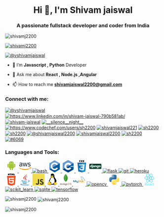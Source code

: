 <h1 align="center">Hi 👋, I'm Shivam jaiswal</h1>
<h3 align="center">A passionate fullstack developer and coder from India</h3>

<p align="left"> <img src="https://komarev.com/ghpvc/?username=shivamj2200&label=Profile%20views&color=0e75b6&style=flat" alt="shivamj2200" /> </p>

<p align="left"> <a href="https://github.com/ryo-ma/github-profile-trophy"><img src="https://github-profile-trophy.vercel.app/?username=shivamj2200" alt="shivamj2200" /></a> </p>

<p align="left"> <a href="https://twitter.com/@vshivamjaiswal" target="blank"><img src="https://img.shields.io/twitter/follow/@vshivamjaiswal?logo=twitter&style=for-the-badge" alt="@vshivamjaiswal" /></a> </p>

- 🌱 I’m  **Javascript , Python** Developer

- 💬 Ask me about **React , Node.js ,Angular**

- 📫 How to reach me **shivamjaiswal2200@gmail.com**

<h3 align="left">Connect with me:</h3>
<p align="left">
<a href="https://twitter.com/@vshivamjaiswal" target="blank"><img align="center" src="https://raw.githubusercontent.com/rahuldkjain/github-profile-readme-generator/master/src/images/icons/Social/twitter.svg" alt="@vshivamjaiswal" height="30" width="40" /></a>
<a href="https://linkedin.com/in/https://www.linkedin.com/in/shivam-jaiswal-790b581ab/" target="blank"><img align="center" src="https://raw.githubusercontent.com/rahuldkjain/github-profile-readme-generator/master/src/images/icons/Social/linked-in-alt.svg" alt="https://www.linkedin.com/in/shivam-jaiswal-790b581ab/" height="30" width="40" /></a>
<a href="https://stackoverflow.com/users/shivam-jaiswal" target="blank"><img align="center" src="https://raw.githubusercontent.com/rahuldkjain/github-profile-readme-generator/master/src/images/icons/Social/stack-overflow.svg" alt="shivam-jaiswal" height="30" width="40" /></a>
<a href="https://instagram.com/__silence__night__" target="blank"><img align="center" src="https://raw.githubusercontent.com/rahuldkjain/github-profile-readme-generator/master/src/images/icons/Social/instagram.svg" alt="__silence__night__" height="30" width="40" /></a>
<a href="https://www.codechef.com/users/https://www.codechef.com/users/sh2200" target="blank"><img align="center" src="https://cdn.jsdelivr.net/npm/simple-icons@3.1.0/icons/codechef.svg" alt="https://www.codechef.com/users/sh2200" height="30" width="40" /></a>
<a href="https://www.hackerrank.com/shivamjaiswal221" target="blank"><img align="center" src="https://raw.githubusercontent.com/rahuldkjain/github-profile-readme-generator/master/src/images/icons/Social/hackerrank.svg" alt="shivamjaiswal221" height="30" width="40" /></a>
<a href="https://codeforces.com/profile/sh2200" target="blank"><img align="center" src="https://cdn.jsdelivr.net/npm/simple-icons@3.0.1/icons/codeforces.svg" alt="sh2200" height="30" width="40" /></a>
<a href="https://www.leetcode.com/sh2200" target="blank"><img align="center" src="https://raw.githubusercontent.com/rahuldkjain/github-profile-readme-generator/master/src/images/icons/Social/leet-code.svg" alt="sh2200" height="30" width="40" /></a>
<a href="https://www.hackerearth.com/@shivamjaiswal2200" target="blank"><img align="center" src="https://raw.githubusercontent.com/rahuldkjain/github-profile-readme-generator/master/src/images/icons/Social/hackerearth.svg" alt="@shivamjaiswal2200" height="30" width="40" /></a>
<a href="https://auth.geeksforgeeks.org/user/shivamjaiswal2200" target="blank"><img align="center" src="https://raw.githubusercontent.com/rahuldkjain/github-profile-readme-generator/master/src/images/icons/Social/geeks-for-geeks.svg" alt="shivamjaiswal2200" height="30" width="40" /></a>
<a href="https://www.topcoder.com/members/sh2200" target="blank"><img align="center" src="https://cdn.jsdelivr.net/npm/simple-icons@3.0.1/icons/topcoder.svg" alt="sh2200" height="30" width="40" /></a>
<a href="https://discord.gg/#6069" target="blank"><img align="center" src="https://raw.githubusercontent.com/rahuldkjain/github-profile-readme-generator/master/src/images/icons/Social/discord.svg" alt="#6069" height="30" width="40" /></a>
</p>

<h3 align="left">Languages and Tools:</h3>
<p align="left"> <a href="https://developer.android.com" target="_blank"> <img src="https://raw.githubusercontent.com/devicons/devicon/master/icons/android/android-original-wordmark.svg" alt="android" width="40" height="40"/> </a> <a href="https://aws.amazon.com" target="_blank"> <img src="https://raw.githubusercontent.com/devicons/devicon/master/icons/amazonwebservices/amazonwebservices-original-wordmark.svg" alt="aws" width="40" height="40"/> </a> <a href="https://www.gnu.org/software/bash/" target="_blank"> <img src="https://www.vectorlogo.zone/logos/gnu_bash/gnu_bash-icon.svg" alt="bash" width="40" height="40"/> </a> <a href="https://www.cprogramming.com/" target="_blank"> <img src="https://raw.githubusercontent.com/devicons/devicon/master/icons/c/c-original.svg" alt="c" width="40" height="40"/> </a> <a href="https://www.w3schools.com/cpp/" target="_blank"> <img src="https://raw.githubusercontent.com/devicons/devicon/master/icons/cplusplus/cplusplus-original.svg" alt="cplusplus" width="40" height="40"/> </a> <a href="https://www.w3schools.com/css/" target="_blank"> <img src="https://raw.githubusercontent.com/devicons/devicon/master/icons/css3/css3-original-wordmark.svg" alt="css3" width="40" height="40"/> </a> <a href="https://www.djangoproject.com/" target="_blank"> <img src="https://raw.githubusercontent.com/devicons/devicon/master/icons/django/django-original.svg" alt="django" width="40" height="40"/> </a> <a href="https://flask.palletsprojects.com/" target="_blank"> <img src="https://www.vectorlogo.zone/logos/pocoo_flask/pocoo_flask-icon.svg" alt="flask" width="40" height="40"/> </a> <a href="https://git-scm.com/" target="_blank"> <img src="https://www.vectorlogo.zone/logos/git-scm/git-scm-icon.svg" alt="git" width="40" height="40"/> </a> <a href="https://heroku.com" target="_blank"> <img src="https://www.vectorlogo.zone/logos/heroku/heroku-icon.svg" alt="heroku" width="40" height="40"/> </a> <a href="https://www.w3.org/html/" target="_blank"> <img src="https://raw.githubusercontent.com/devicons/devicon/master/icons/html5/html5-original-wordmark.svg" alt="html5" width="40" height="40"/> </a> <a href="https://www.java.com" target="_blank"> <img src="https://raw.githubusercontent.com/devicons/devicon/master/icons/java/java-original.svg" alt="java" width="40" height="40"/> </a> <a href="https://developer.mozilla.org/en-US/docs/Web/JavaScript" target="_blank"> <img src="https://raw.githubusercontent.com/devicons/devicon/master/icons/javascript/javascript-original.svg" alt="javascript" width="40" height="40"/> </a> <a href="https://www.linux.org/" target="_blank"> <img src="https://raw.githubusercontent.com/devicons/devicon/master/icons/linux/linux-original.svg" alt="linux" width="40" height="40"/> </a> <a href="https://www.mongodb.com/" target="_blank"> <img src="https://raw.githubusercontent.com/devicons/devicon/master/icons/mongodb/mongodb-original-wordmark.svg" alt="mongodb" width="40" height="40"/> </a> <a href="https://www.mysql.com/" target="_blank"> <img src="https://raw.githubusercontent.com/devicons/devicon/master/icons/mysql/mysql-original-wordmark.svg" alt="mysql" width="40" height="40"/> </a> <a href="https://opencv.org/" target="_blank"> <img src="https://www.vectorlogo.zone/logos/opencv/opencv-icon.svg" alt="opencv" width="40" height="40"/> </a> <a href="https://www.python.org" target="_blank"> <img src="https://raw.githubusercontent.com/devicons/devicon/master/icons/python/python-original.svg" alt="python" width="40" height="40"/> </a> <a href="https://pytorch.org/" target="_blank"> <img src="https://www.vectorlogo.zone/logos/pytorch/pytorch-icon.svg" alt="pytorch" width="40" height="40"/> </a> <a href="https://reactjs.org/" target="_blank"> <img src="https://raw.githubusercontent.com/devicons/devicon/master/icons/react/react-original-wordmark.svg" alt="react" width="40" height="40"/> </a> <a href="https://scikit-learn.org/" target="_blank"> <img src="https://upload.wikimedia.org/wikipedia/commons/0/05/Scikit_learn_logo_small.svg" alt="scikit_learn" width="40" height="40"/> </a> <a href="https://www.sqlite.org/" target="_blank"> <img src="https://www.vectorlogo.zone/logos/sqlite/sqlite-icon.svg" alt="sqlite" width="40" height="40"/> </a> <a href="https://www.tensorflow.org" target="_blank"> <img src="https://www.vectorlogo.zone/logos/tensorflow/tensorflow-icon.svg" alt="tensorflow" width="40" height="40"/> </a> </p>

<p><img align="left" src="https://github-readme-stats.vercel.app/api/top-langs?username=shivamj2200&show_icons=true&locale=en&layout=compact" alt="shivamj2200" /></p>

<p>&nbsp;<img align="center" src="https://github-readme-stats.vercel.app/api?username=shivamj2200&show_icons=true&locale=en" alt="shivamj2200" /></p>

<p><img align="center" src="https://github-readme-streak-stats.herokuapp.com/?user=shivamj2200&" alt="shivamj2200" /></p>

